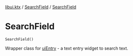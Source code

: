[libui.ktx](../README.md) / [SearchField](README.md) / [SearchField](-search-field.md)

# SearchField

`SearchField()`

Wrapper class for [uiEntry](../../libui/ui-entry.md) - a text entry widget to search text.
